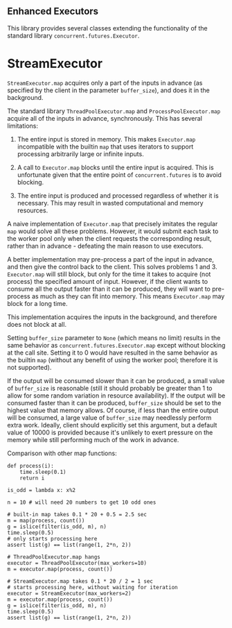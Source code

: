 ## Enhanced Executors

This library provides several classes extending the functionality of the
standard library `concurrent.futures.Executor`.

# StreamExecutor

`StreamExecutor.map` acquires only a part of the inputs in advance (as
specified by the client in the parameter `buffer_size`), and does it in
the background.

The standard library `ThreadPoolExecutor.map` and `ProcessPoolExecutor.map`
acquire all of the inputs in advance, synchronously. This has several
limitations:

1. The entire input is stored in memory. This makes `Executor.map`
incompatible with the builtin `map` that uses iterators to support processing
arbitrarily large or infinite inputs.

2. A call to `Executor.map` blocks until the entire input is acquired. This
is unfortunate given that the entire point of `concurrent.futures` is to
avoid blocking.

3. The entire input is produced and processed regardless of whether it is
necessary. This may result in wasted computational and memory resources.

A naive implementation of `Executor.map` that precisely imitates the regular
`map` would solve all these problems. However, it would submit each task to
the worker pool only when the client requests the corresponding result,
rather than in advance - defeating the main reason to use executors.

A better implementation may pre-process a part of the input in advance, and
then give the control back to the client. This solves problems 1 and 3.
`Executor.map` will still block, but only for the time it takes to acquire
(not process) the specified amount of input. However, if the client wants to
consume all the output faster than it can be produced, they will want to
pre-process as much as they can fit into memory. This means `Executor.map`
may block for a long time.

This implementation acquires the inputs in the background, and therefore does
not block at all.

Setting `buffer_size` parameter to `None` (which means no limit)
results in the same behavior as `concurrent.futures.Executor.map` except
without blocking at the call site. Setting it to 0 would have resulted in the
same behavior as the builtin `map` (without any benefit of using the worker
pool; therefore it is not supported).

If the output will be consumed slower than it can be produced, a small value
of `buffer_size` is reasonable (still it should probably be greater
than 1 to allow for some random variation in resource availability). If the
output will be consumed faster than it can be produced, `buffer_size`
should be set to the highest value that memory allows. Of course, if less
than the entire output will be consumed, a large value of `buffer_size`
may needlessly perform extra work. Ideally, client should explicitly set this
argument, but a default value of 10000 is provided because it's unlikely to
exert pressure on the memory while still performing much of the work in
advance.

Comparison with other map functions:

    def process(i):
        time.sleep(0.1)
        return i

    is_odd = lambda x: x%2

    n = 10 # will need 20 numbers to get 10 odd ones

    # built-in map takes 0.1 * 20 + 0.5 = 2.5 sec
    m = map(process, count())
    g = islice(filter(is_odd, m), n)
    time.sleep(0.5)
    # only starts processing here
    assert list(g) == list(range(1, 2*n, 2))

    # ThreadPoolExecutor.map hangs
    executor = ThreadPoolExecutor(max_workers=10)
    m = executor.map(process, count())

    # StreamExecutor.map takes 0.1 * 20 / 2 = 1 sec
    # starts processing here, without waiting for iteration
    executor = StreamExecutor(max_workers=2)
    m = executor.map(process, count())
    g = islice(filter(is_odd, m), n)
    time.sleep(0.5)
    assert list(g) == list(range(1, 2*n, 2))
